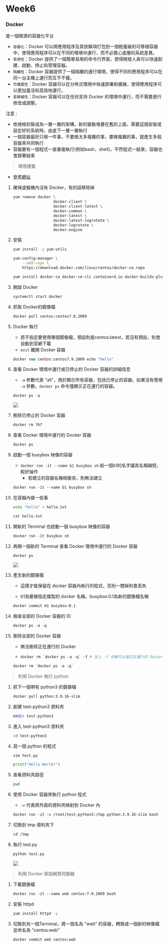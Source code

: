 # Week6



### Docker

 是一個開源的容器化平台

* `容器化`：Docker 可以將應用程序及其依賴項打包到一個輕量級的可移植容器中，使得應用程序可以在不同的環境中運行，而不必擔心底層的系統差異。
* `易用性`：Docker 提供了一個簡單易用的命令行界面，使得開發人員可以快速創建、啟動、停止和管理容器。
* `隔離性`：Docker 容器提供了一個隔離的運行環境，使得不同的應用程序可以在同一台主機上運行而互不干擾。
* `可擴展性`：Docker 容器可以在分佈式環境中快速部署和擴展，使得應用程序可以更加靈活和高效地運行。
* `易移植性`：Docker 容器可以在任何支持 Docker 的環境中運行，而不需要進行修改或調整。

注意 : 

* 依規格封裝成為一層一層的架構，新的變動堆疊在舊的上面，需要這個安裝或設定好的系統時，由底下一層一層執行
* 一個容器最好只做一件事，不要做太多複雜的事，要做複雜的事，就產生多個容器來共同執行
* 容器要有一個程式一直重複執行(例如bash、shell)，不然程式一結束，容器也會跟著結束



> 環境建置

* [參考網址](https://docs.docker.com/engine/install/centos/)

1. 確保虛擬機內沒有 Docker，有的話移除掉

   ```sh
   yum remove docker \
                     docker-client \
                     docker-client-latest \
                     docker-common \
                     docker-latest \
                     docker-latest-logrotate \
                     docker-logrotate \
                     docker-engine
   ```

2. 安裝

   ```sh
   yum install -y yum-utils
   ```

   ```sh
   yum-config-manager \
       --add-repo \
       https://download.docker.com/linux/centos/docker-ce.repo
   ```

   ```sh
   yum install docker-ce docker-ce-cli containerd.io docker-buildx-plugin docker-compose-plugin -y
   ```

3. 開啟 Docker

   ```sh
   systemctl start docker
   ```
   
4. 抓取 Docker的鏡像檔

   ```dockerfile
   docker pull centos:centos7.9.2009
   ```

5. Docker 執行

   * 若不指定要使用哪個鏡像檔，預設則是centos:latest，若沒有預設，則會自動到官網下載
   * `exit` 離開 Docker 容器

   ```do
   docker run centos:centos7.9.2009 echo "Hello"
   ```

6. 查看 Docker 環境中運行或已停止的 Docker 容器的詳細信息

   * `-a` 參數代表 "all"，用於顯示所有容器，包括已停止的容器。如果沒有使用 `-a` 參數，`docker ps` 命令僅顯示正在運行的容器。

   ```dockerfile
   docker ps -a
   ```

   ![](D:\大學\大三\大三下\Linux系統自動化運維\note\picture\week6\docker-1.jpg)

7. 刪除已停止的 Docker 容器

   ```dockerfile
   docker rm 767
   ```

8. 查看 Docker 環境中運行的 Docker 容器

   ```dockerfile
   docker ps
   ```

9. 啟動一個 busybox 映像的容器

   * `docker run -it --name b1 busybox sh` 給一個b1的名字讓其名稱縮短，較好操作
     * 若建立的容器名稱相衝突，則無法建立

   ```dockerfile
   docker run -it --name b1 busybox sh
   ```

10. 在容器內做一些事

    ```sh
    echo "hello" > hello.txt
    ```

    ```sh
    cat hello.txt
    ```

11. 開新的 Terminal 也啟動一個 busybox 映像的容器

    ```dockerfile
    docker run -it busybox sh
    ```

12. 再開一個新的 Terminal 查看 Docker 環境中運行的 Docker 容器

    ```dockerfile
    docker ps
    ```

    ![](D:\大學\大三\大三下\Linux系統自動化運維\note\picture\week6\docker-2.jpg)

13. 產生新的鏡像檔

    * 這樣才能保留在 docker 容器內執行的程式，否則一關掉則會丟失

    * b1為要被指定複製的 docker 名稱，busybox:0.1為新的鏡像檔名稱

    ```dockerfile
    docker commit b1 busybox:0.1
    ```

14. 檢查全部的 Docker 容器的 ID

    ```dockerfile
    docker ps -a -q
    ```

15. 刪除全部的 Docker 容器

    * 無法刪除正在運行的 Docker

    * ```dockerfile
      docker rm `docker ps -a -q` -f # 加上 -f 參數可以連正在運行的 Docker都刪除
    
    ```dockerfile
    docker rm `docker ps -a -q`
    ```

> 利用 Docker 執行 python

1. 抓下一個帶有 python3 的鏡像檔

   ```dockerfile
   docker pull python:3.9.16-slim
   ```

2. 創建 test-python3 資料夾

   ```sh
   mkdir test-python3
   ```

3. 進入 test-python3 資料夾

   ```sh
   cd test-python3
   ```

4. 寫一個 python 的程式

   ```sh
   vim test.py
   ```

   ```python
   print("Hello World!")
   ```

5. 查看資料夾路徑

   ```sh
   pwd
   ```

6. 使用 Docker 容器來執行 python 程式

   * `-v` 代表將外面的資料夾映射到 Docker 內 

   ```dockerfile
   docker run -it -v /root/test-python3:/tmp python:3.9.16-slim bash
   ```

7. 切換到 tmp 資料夾下

   ```dockerfile
   cd /tmp
   ```

8. 執行 test.py

   ```dockerfile
   python test.py
   ```

   ![](D:\大學\大三\大三下\Linux系統自動化運維\note\picture\week6\docker-3.jpg)

> 利用 Docker 架設網頁伺服器

1. 下載鏡像檔

   ```dockerfile
   docker run -it --name web centos:7.9.2009 bash
   ```

2. 安裝 httpd

   ```sh
   yum install httpd -y
   ```

2. 切換到另一個Terminal，將一個名為 "web" 的容器，轉換成一個新的映像檔並命名為 "centos:web"

   ```dockerfile
   docker commit web centos:web
   ```

   
